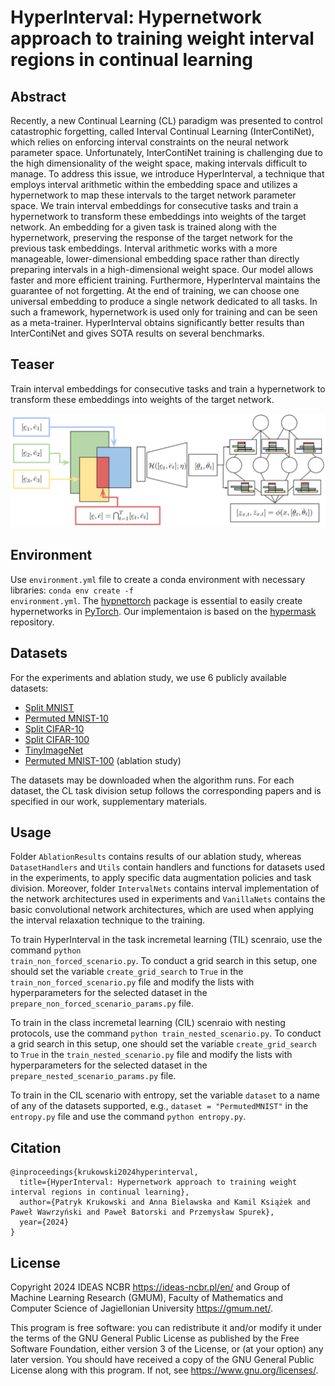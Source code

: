 # HyperInterval: Hypernetwork approach to training weight interval regions in continual learning

## Abstract
Recently, a new Continual Learning (CL) paradigm was presented to control catastrophic forgetting, called  Interval Continual Learning (InterContiNet), which relies on enforcing interval constraints on the neural network parameter space. 
Unfortunately, InterContiNet training is challenging due to the high dimensionality of the weight space, making intervals difficult to manage. 
To address this issue, we introduce HyperInterval, a technique that employs interval arithmetic within the embedding space and utilizes a hypernetwork to map these intervals to the target network parameter space. We train interval embeddings for consecutive tasks and train a hypernetwork to transform these embeddings into weights of the target network. An embedding for a given task is trained along with the hypernetwork, preserving the response of the target network for the previous task embeddings. Interval arithmetic works with a more manageable, lower-dimensional embedding space rather than directly preparing intervals in a high-dimensional weight space. Our model allows faster and more efficient training. Furthermore, HyperInterval maintains the guarantee of not forgetting. At the end of training, we can choose one universal embedding to produce a single network dedicated to all tasks. In such a framework, hypernetwork is used only for training and can be seen as a meta-trainer.
HyperInterval obtains significantly better results than InterContiNet and gives SOTA results on several benchmarks. 

## Teaser
Train interval embeddings for consecutive tasks and train a hypernetwork to transform these embeddings into weights of the target network.

![Scheme of HyperInterval training method](HyperInterval.png)

## Environment
Use <code>environment.yml</code> file to create a conda environment with necessary libraries: <code>conda env create -f environment.yml</code>.
The [hypnettorch](https://github.com/chrhenning/hypnettorch) package is essential to easily create hypernetworks in [PyTorch](https://pytorch.org/).
Our implementaion is based on the [hypermask](https://github.com/gmum/HyperMask) repository.

## Datasets
For the experiments and ablation study, we use 6 publicly available datasets:
* [Split MNIST](https://arxiv.org/abs/1906.00695)
* [Permuted MNIST-10](https://arxiv.org/abs/1906.00695)
* [Split CIFAR-10](https://arxiv.org/abs/2206.07996) 
* [Split CIFAR-100](https://arxiv.org/abs/2309.14062)
* [TinyImageNet](https://arxiv.org/abs/2309.14062)
* [Permuted MNIST-100](https://arxiv.org/abs/2309.14062) (ablation study)

The datasets may be downloaded when the algorithm runs. For each dataset, the CL task division setup follows the corresponding papers and is specified in our work, supplementary materials.

## Usage
Folder <code>AblationResults</code> contains results of our ablation study, whereas <code>DatasetHandlers</code> and <code>Utils</code> contain handlers and functions for datasets used in the experiments, to apply specific data augmentation policies and task division.
Moreover, folder <code>IntervalNets</code> contains interval implementation of the network architectures used in experiments and <code>VanillaNets</code> contains the basic convolutional network architectures, which are used when applying the interval relaxation technique to the training.

To train HyperInterval in the task incremetal learning (TIL) scenraio, use the command <code>python train_non_forced_scenario.py</code>.
To conduct a grid search in this setup, one should set the variable <code>create_grid_search</code> to <code>True</code> in the <code>train_non_forced_scenario.py</code> file and modify the lists with hyperparameters for the selected dataset in the <code>prepare_non_forced_scenario_params.py</code> file.

To train in the class incremetal learning (CIL) scenraio with nesting protocols, use the command <code>python train_nested_scenario.py</code>.
To conduct a grid search in this setup, one should set the variable <code>create_grid_search</code> to <code>True</code> in the <code>train_nested_scenario.py</code> file and modify the lists with hyperparameters for the selected dataset in the <code>prepare_nested_scenario_params.py</code> file.

To train in the CIL scenario with entropy, set the variable <code>dataset</code> to a name of any of the datasets supported, e.g., <code>dataset = "PermutedMNIST"</code> in the <code>entropy.py</code> file and use the command <code>python entropy.py</code>.


## Citation

```
@inproceedings{krukowski2024hyperinterval,
  title={HyperInterval: Hypernetwork approach to training weight interval regions in continual learning}, 
  author={Patryk Krukowski and Anna Bielawska and Kamil Książek and Paweł Wawrzyński and Paweł Batorski and Przemysław Spurek},
  year={2024}
}
```

## License

Copyright 2024 IDEAS NCBR <https://ideas-ncbr.pl/en/> and Group of Machine Learning Research (GMUM), Faculty of Mathematics and Computer Science of Jagiellonian University <https://gmum.net/>.

This program is free software: you can redistribute it and/or modify it under the terms of the GNU General Public License as published by the Free Software Foundation, either version 3 of the License, or (at your option) any later version.
You should have received a copy of the GNU General Public License along with this program. If not, see <https://www.gnu.org/licenses/>.
